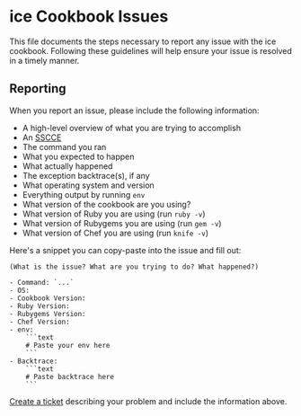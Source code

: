ice Cookbook Issues
============================
This file documents the steps necessary to report any issue with the ice
cookbook. Following these guidelines will help ensure your issue is resolved in a
timely manner.

Reporting
---------
When you report an issue, please include the following information:

- A high-level overview of what you are trying to accomplish
- An [SSCCE](http://sscce.org/)
- The command you ran
- What you expected to happen
- What actually happened
- The exception backtrace(s), if any
- What operating system and version
- Everything output by running `env`
- What version of the cookbook are you using?
- What version of Ruby you are using (run `ruby -v`)
- What version of Rubygems you are using (run `gem -v`)
- What version of Chef you are using (run `knife -v`)

Here's a snippet you can copy-paste into the issue and fill out:

```text
(What is the issue? What are you trying to do? What happened?)

- Command: `...`
- OS:
- Cookbook Version:
- Ruby Version:
- Rubygems Version:
- Chef Version:
- env:
    ```text
    # Paste your env here
    ```
- Backtrace:
    ```text
    # Paste backtrace here
    ```
```

[Create a ticket](https://github.com/mdsol/ice_cookbook/issues/new) describing your problem and include the information above.
